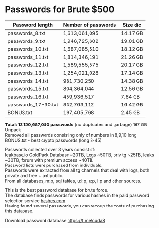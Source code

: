 # Passwords for Brute $500

| Password length | Number of passwords | Size dic |
|------------|----------|----------|
| passwords_8.txt | 1,613,061,095 | 14.17 GB |
| passwords_9.txt | 1,946,725,602 | 19.01 GB |
| passwords_10.txt | 1,687,085,510 | 18.12 GB |
| passwords_11.txt | 1,814,346,191 | 21.26 GB |
| passwords_12.txt | 1,589,555,575 | 20.17 GB |
| passwords_13.txt | 1,254,021,028 | 17.14 GB |
| passwords_14.txt | 981,730,250 | 14.38 GB |
| passwords_15.txt | 804,364,044 | 12.56 GB |
| passwords_16.txt | 459,936,517 | 7.64 GB |
| passwords_17-30.txt | 832,763,112 | 16.42 GB |
| BONUS.txt | 197,405,768 | 2.45 GB |

<b>Total: 12,150,687,090 passwords</b> (no duplicates and garbage) 167 GB Unpack<br>
Removed all passwords consisting only of numbers in 8,9,10 long<br>
BONUS.txt - best crypto passwords (long 8-45)<br>

Passwords collected over 3 years consist of:<br>
leakbase.io GoldPack Database ~20TB, Logs ~50TB, priv tg ~25TB, leaks ~30TB, forum with premium access ~40TB.<br>
Password lists were purchased from individuals.<br>
Passwords were extracted from all tg channels that deal with logs, both private and free + antipublic. <br>
From all databases, m:p, sql tables, u:l:p, u:p, l:p and other sources.<br>

This is the best password database for brute force.<br>
The database finds passwords for various hashes in the paid password selection service [hashes.com](https://hashes.com/en/escrow/view)<br>
Having found several passwords, you can recoup the costs of purchasing this database.

Download password database https://t.me/cuda8
